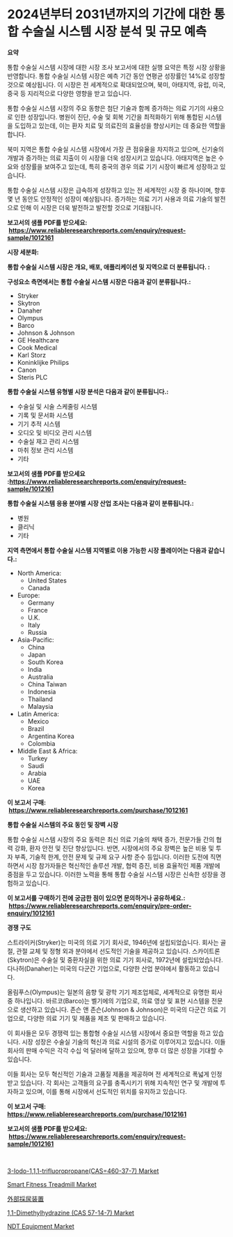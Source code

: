 <p><h1>2024년부터 2031년까지의 기간에 대한 통합 수술실 시스템 시장 분석 및 규모 예측</h1></p><p><strong>요약</strong></p>
<p><p>통합 수술실 시스템 시장에 대한 시장 조사 보고서에 대한 실행 요약은 특정 시장 상황을 반영합니다. 통합 수술실 시스템 시장은 예측 기간 동안 연평균 성장률인 14%로 성장할 것으로 예상됩니다. 이 시장은 전 세계적으로 확대되었으며, 북미, 아태지역, 유럽, 미국, 중국 등 지리적으로 다양한 영향을 받고 있습니다. </p><p>통합 수술실 시스템 시장의 주요 동향은 첨단 기술과 함께 증가하는 의료 기기의 사용으로 인한 성장입니다. 병원이 진단, 수술 및 회복 기간을 최적화하기 위해 통합된 시스템을 도입하고 있는데, 이는 환자 치료 및 의료진의 효율성을 향상시키는 데 중요한 역할을 합니다.</p><p>북미 지역은 통합 수술실 시스템 시장에서 가장 큰 점유율을 차지하고 있으며, 신기술의 개발과 증가하는 의료 지출이 이 시장을 더욱 성장시키고 있습니다. 아태지역은 높은 수요와 성장률을 보여주고 있는데, 특히 중국의 경우 의료 기기 시장이 빠르게 성장하고 있습니다.</p><p>통합 수술실 시스템 시장은 급속하게 성장하고 있는 전 세계적인 시장 중 하나이며, 향후 몇 년 동안도 안정적인 성장이 예상됩니다. 증가하는 의료 기기 사용과 의료 기술의 발전으로 인해 이 시장은 더욱 발전하고 발전할 것으로 기대됩니다.</p></p>
<p><strong>보고서의 샘플 PDF를 받으세요: &nbsp;<a href="https://www.reliableresearchreports.com/enquiry/request-sample/1012161">https://www.reliableresearchreports.com/enquiry/request-sample/1012161</a></strong></p>
<p><strong>시장 세분화:</strong></p>
<p><strong> 통합 수술실 시스템 시장은 개요, 배포, 애플리케이션 및 지역으로 더 분류됩니다. :</strong></p>
<p><strong>구성요소 측면에서는 통합 수술실 시스템 시장은 다음과 같이 분류됩니다.:</strong></p>
<p><ul><li>Stryker</li><li>Skytron</li><li>Danaher</li><li>Olympus</li><li>Barco</li><li>Johnson & Johnson</li><li>GE Healthcare</li><li>Cook Medical</li><li>Karl Storz</li><li>Koninklijke Philips</li><li>Canon</li><li>Steris PLC</li></ul></p>
<p><strong> 통합 수술실 시스템 유형별 시장 분석은 다음과 같이 분류됩니다.:</strong></p>
<p><ul><li>수술실 및 시술 스케줄링 시스템</li><li>기록 및 문서화 시스템</li><li>기기 추적 시스템</li><li>오디오 및 비디오 관리 시스템</li><li>수술실 재고 관리 시스템</li><li>마취 정보 관리 시스템</li><li>기타</li></ul></p>
<p><strong>보고서의 샘플 PDF를 받으세요 :<a href="https://www.reliableresearchreports.com/enquiry/request-sample/1012161">https://www.reliableresearchreports.com/enquiry/request-sample/1012161</a></strong></p>
<p><strong> 통합 수술실 시스템 응용 분야별 시장 산업 조사는 다음과 같이 분류됩니다.:</strong></p>
<p><ul><li>병원</li><li>클리닉</li><li>기타</li></ul></p>
<p><strong>지역 측면에서 통합 수술실 시스템 지역별로 이용 가능한 시장 플레이어는 다음과 같습니다.:</strong></p>
<p><ul>
    <li>
        North America:
        <ul>
            <li>United States</li>
            <li>Canada</li>
        </ul>
    </li>
    <li>
        Europe:
        <ul>
            <li>Germany</li>
            <li>France</li>
            <li>U.K.</li>
            <li>Italy</li>
            <li>Russia</li>
        </ul>
    </li>
    <li>
        Asia-Pacific:
        <ul>
            <li>China</li>
            <li>Japan</li>
            <li>South Korea</li>
            <li>India</li>
            <li>Australia</li>
            <li>China Taiwan</li>
            <li>Indonesia</li>
            <li>Thailand</li>
            <li>Malaysia</li>
        </ul>
    </li>
    <li>
        Latin America:
        <ul>
            <li>Mexico</li>
            <li>Brazil</li>
            <li>Argentina Korea</li>
            <li>Colombia</li>
        </ul>
    </li>
    <li>
        Middle East & Africa:
        <ul>
            <li>Turkey</li>
            <li>Saudi</li>
            <li>Arabia</li>
            <li>UAE</li>
            <li>Korea</li>
        </ul>
    </li>
    </ul></p>
<p><strong>이 보고서 구매: &nbsp;<a href="https://www.reliableresearchreports.com/purchase/1012161">https://www.reliableresearchreports.com/purchase/1012161</a></strong></p>
<p><strong>통합 수술실 시스템의 주요 동인 및 장벽 시장</strong></p>
<p><p>통합 수술실 시스템 시장의 주요 동력은 최신 의료 기술의 채택 증가, 전문가들 간의 협력 강화, 환자 안전 및 진단 향상입니다. 반면, 시장에서의 주요 장벽은 높은 비용 및 투자 부족, 기술적 한계, 안전 문제 및 규제 요구 사항 준수 등입니다. 이러한 도전에 직면하면서 시장 참가자들은 혁신적인 솔루션 개발, 협력 증진, 비용 효율적인 제품 개발에 중점을 두고 있습니다. 이러한 노력을 통해 통합 수술실 시스템 시장은 신속한 성장을 경험하고 있습니다.</p></p>
<p><strong>이 보고서를 구매하기 전에 궁금한 점이 있으면 문의하거나 공유하세요.: &nbsp;<a href="https://www.reliableresearchreports.com/enquiry/pre-order-enquiry/1012161">https://www.reliableresearchreports.com/enquiry/pre-order-enquiry/1012161</a></strong></p>
<p><strong>경쟁 구도</strong></p>
<p><p>스트라이커(Stryker)는 미국의 의료 기기 회사로, 1946년에 설립되었습니다. 회사는 골절, 관절 교체 및 정형 외과 분야에서 선도적인 기술을 제공하고 있습니다. 스카이트론(Skytron)은 수술실 및 중환자실을 위한 의료 기기 회사로, 1972년에 설립되었습니다. 다나허(Danaher)는 미국의 다군간 기업으로, 다양한 산업 분야에서 활동하고 있습니다.</p><p>올림푸스(Olympus)는 일본의 음향 및 광학 기기 제조업체로, 세계적으로 유명한 회사 중 하나입니다. 바르코(Barco)는 벨기에의 기업으로, 의료 영상 및 표현 시스템을 전문으로 생산하고 있습니다. 존슨 앤 존슨(Johnson & Johnson)은 미국의 다군간 의료 기업으로, 다양한 의료 기기 및 제품을 제조 및 판매하고 있습니다.</p><p>이 회사들은 모두 경쟁력 있는 통합형 수술실 시스템 시장에서 중요한 역할을 하고 있습니다. 시장 성장은 수술실 기술의 혁신과 의료 시설의 증가로 이루어지고 있습니다. 이들 회사의 판매 수익은 각각 수십 억 달러에 달하고 있으며, 향후 더 많은 성장을 기대할 수 있습니다.</p><p>이들 회사는 모두 혁신적인 기술과 고품질 제품을 제공하며 전 세계적으로 폭넓게 인정받고 있습니다. 각 회사는 고객들의 요구를 충족시키기 위해 지속적인 연구 및 개발에 투자하고 있으며, 이를 통해 시장에서 선도적인 위치를 유지하고 있습니다.</p></p>
<p><strong>이 보고서 구매: &nbsp; <a href="https://www.reliableresearchreports.com/purchase/1012161">https://www.reliableresearchreports.com/purchase/1012161</a></strong></p>
<p><strong>보고서의 샘플 PDF를 받으세요: &nbsp;<a href="https://www.reliableresearchreports.com/enquiry/request-sample/1012161">https://www.reliableresearchreports.com/enquiry/request-sample/1012161</a></strong><strong></strong></p>
<p>&nbsp;</p>
<p><p><a href="https://issuu.com/reportprime-2/docs/3-iodo-111-trifluoropropanecas460-37-7-market-size">3-Iodo-1,1,1-trifluoropropane(CAS=460-37-7) Market</a></p><p><a href="https://github.com/joannesouthgate/Market-Research-Report-List-2/blob/main/smart-fitness-treadmill-market.md">Smart Fitness Treadmill Market</a></p><p><a href="https://github.com/nemesis2824/Market-Research-Report-List-1/blob/main/39802036643.md">外部採尿装置</a></p><p><a href="https://issuu.com/reportprime-2/docs/11-dimethylhydrazine-cas-57-14-7-market-size-2030.">1,1-Dimethylhydrazine (CAS 57-14-7) Market</a></p><p><a href="https://view.publitas.com/reportprime-1/ndt-equipment-market-furnish-information-about-market-size-market-share-market-dynamics-and-projections-spanning-from-2024-to-2031/">NDT Equipment Market</a></p></p>